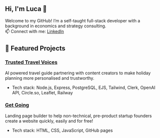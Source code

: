 ## Hi, I'm Luca 👋

Welcome to my GitHub! I’m a self-taught full-stack developer with a background in economics and strategy consulting.  
📫 Connect with me: [LinkedIn](https://www.linkedin.com/in/luca-ducceschi-b90247115/)

## 🔨 Featured Projects  

### [Trusted Travel Voices](https://trustedtravelvoices.com/)
AI powered travel guide partnering with content creators to make holiday planning more personalised and trustworthy.
- Tech stack: Node.js, Express, PostgreSQL, EJS, Tailwind, Clerk, OpenAI API, Circle.so, Leaflet, Railway

### [Get Going](https://lucaducca.github.io/jgg-main-page/)
Landing page builder to help non-technical, pre-product startup founders create a website quickly, easily and for free!
- Tech stack: HTML, CSS, JavaScript, GitHub pages
